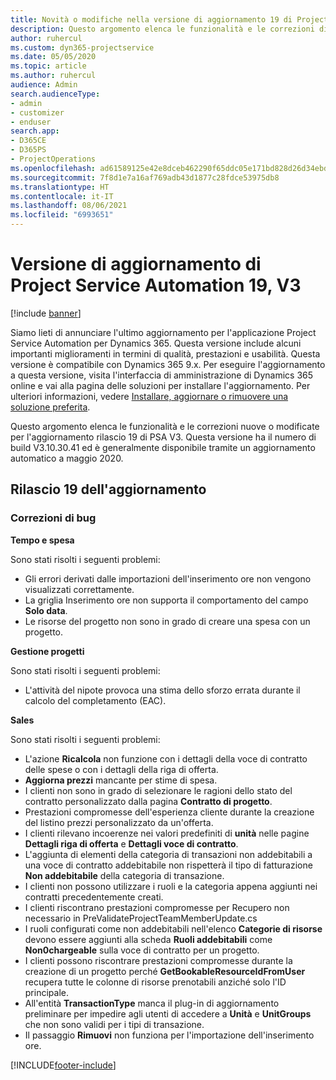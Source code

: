 ```yaml
---
title: Novità o modifiche nella versione di aggiornamento 19 di Project Service Automation V3
description: Questo argomento elenca le funzionalità e le correzioni disponibili nella versione di aggiornamento 19 di Project Service Automation V3.
author: ruhercul
ms.custom: dyn365-projectservice
ms.date: 05/05/2020
ms.topic: article
ms.author: ruhercul
audience: Admin
search.audienceType:
- admin
- customizer
- enduser
search.app:
- D365CE
- D365PS
- ProjectOperations
ms.openlocfilehash: ad61589125e42e8dceb462290f65ddc05e171bd828d26d34ebd548ca285e9aa4
ms.sourcegitcommit: 7f8d1e7a16af769adb43d1877c28fdce53975db8
ms.translationtype: HT
ms.contentlocale: it-IT
ms.lasthandoff: 08/06/2021
ms.locfileid: "6993651"
---
```

# <a name="project-service-automation-update-release-19-v3"></a>Versione di aggiornamento di Project Service Automation 19, V3

[!include [banner](../includes/psa-now-project-operations.md)]

Siamo lieti di annunciare l'ultimo aggiornamento per l'applicazione Project Service Automation per Dynamics 365. Questa versione include alcuni importanti miglioramenti in termini di qualità, prestazioni e usabilità. Questa versione è compatibile con Dynamics 365 9.x. Per eseguire l'aggiornamento a questa versione, visita l'interfaccia di amministrazione di Dynamics 365 online e vai alla pagina delle soluzioni per installare l'aggiornamento. Per ulteriori informazioni, vedere [Installare, aggiornare o rimuovere una soluzione preferita](/power-platform/admin/install-remove-preferred-solution).

Questo argomento elenca le funzionalità e le correzioni nuove o modificate per l'aggiornamento rilascio 19 di PSA V3. Questa versione ha il numero di build V3.10.30.41 ed è generalmente disponibile tramite un aggiornamento automatico a maggio 2020.

## <a name="update-release-19"></a>Rilascio 19 dell'aggiornamento

### <a name="bug-fixes"></a>Correzioni di bug

**Tempo e spesa**

Sono stati risolti i seguenti problemi: 

- Gli errori derivati dalle importazioni dell'inserimento ore non vengono visualizzati correttamente.
- La griglia Inserimento ore non supporta il comportamento del campo **Solo data**.
- Le risorse del progetto non sono in grado di creare una spesa con un progetto.

**Gestione progetti**

Sono stati risolti i seguenti problemi: 

-  L'attività del nipote provoca una stima dello sforzo errata durante il calcolo del completamento (EAC).

**Sales**

Sono stati risolti i seguenti problemi: 

- L'azione **Ricalcola** non funzione con i dettagli della voce di contratto delle spese o con i dettagli della riga di offerta.
- **Aggiorna prezzi** mancante per stime di spesa.
-  I clienti non sono in grado di selezionare le ragioni dello stato del contratto personalizzato dalla pagina **Contratto di progetto**.
- Prestazioni compromesse dell'esperienza cliente durante la creazione del listino prezzi personalizzato da un'offerta.
- I clienti rilevano incoerenze nei valori predefiniti di **unità** nelle pagine **Dettagli riga di offerta** e **Dettagli voce di contratto**.
- L'aggiunta di elementi della categoria di transazioni non addebitabili a una voce di contratto addebitabile non rispetterà il tipo di fatturazione **Non addebitabile** della categoria di transazione.
- I clienti non possono utilizzare i ruoli e la categoria appena aggiunti nei contratti precedentemente creati.
- I clienti riscontrano prestazioni compromesse per Recupero non necessario in PreValidateProjectTeamMemberUpdate.cs
- I ruoli configurati come non addebitabili nell'elenco **Categorie di risorse** devono essere aggiunti alla scheda **Ruoli addebitabili** come **Non0chargeable** sulla voce di contratto per un progetto.
- I clienti possono riscontrare prestazioni compromesse durante la creazione di un progetto perché **GetBookableResourceIdFromUser** recupera tutte le colonne di risorse prenotabili anziché solo l'ID principale.
- All'entità **TransactionType** manca il plug-in di aggiornamento preliminare per impedire agli utenti di accedere a **Unità** e **UnitGroups** che non sono validi per i tipi di transazione.
- Il passaggio **Rimuovi** non funziona per l'importazione dell'inserimento ore.


[!INCLUDE[footer-include](../includes/footer-banner.md)]